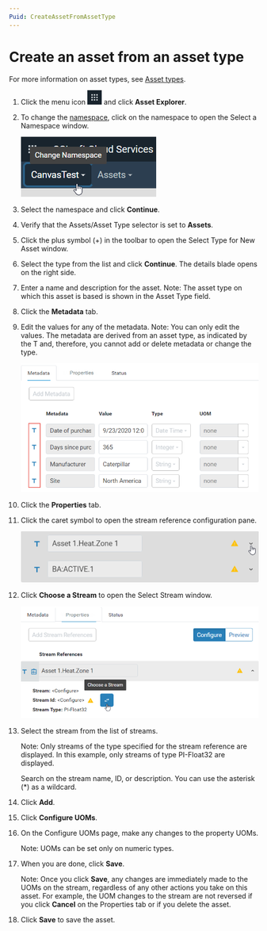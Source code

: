 ```yaml
---
Puid: CreateAssetFromAssetType
---
```


# Create an asset from an asset type

For more information on asset types, see [Asset types](xref:AssetTypes).

1. Click the menu icon ![menu icon](images/icon_navigation_bigger.png) and click **Asset Explorer**.

2. To change the [namespace](xref:AccountManagementConcepts#introduction-to-namespaces), click on the namespace to open the Select a Namespace window.

    ![Namespace icon](images/namespace-icon.png)

3. Select the namespace and click **Continue**.

4. Verify that the Assets/Asset Type selector is set to **Assets**.

2. Click the plus symbol (+) in the toolbar to open the Select Type for New Asset window. 

3. Select the type from the list and click **Continue**.
    The details blade opens on the right side.

3. Enter a name and description for the asset.
    Note: The asset type on which this asset is based is shown in the Asset Type field.

4. Click the **Metadata** tab. 

5. Edit the values for any of the metadata.
    Note: You can only edit the values. The metadata are derived from an asset type, as indicated by the T and, therefore, you cannot add or delete metadata or change the type.

    ![Metadata fields](images/edit-metadata-fields.png)

7. Click the **Properties** tab.

8. Click the caret symbol to open the stream reference configuration pane. 

    ![](images/stream-reference-caret.png)

9. Click **Choose a Stream** to open the Select Stream window.

    ![](images/choose-stream.png)

10. Select the stream from the list of streams.

     Note: Only streams of the type specified for the stream reference are displayed. In this example, only streams of type PI-Float32 are displayed.

     Search on the stream name, ID, or description. You can use the asterisk (*) as a wildcard.

11. Click **Add**.

12. Click **Configure UOMs**. 

15. On the Configure UOMs page, make any changes to the property UOMs.

    Note: UOMs can be set only on numeric types.

2. When you are done, click **Save**.

     Note: Once you click **Save**, any changes are immediately made to the UOMs on the stream, regardless of any other actions you take on this asset. For example, the UOM changes to the stream are not reversed if you click **Cancel** on the Properties tab or if you delete the asset.

3. Click **Save** to save the asset.
